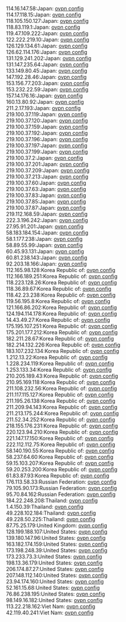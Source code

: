 114.16.147.58:Japan: [ovpn config](vpn/114_16_147_58.ovpn)  
114.17.118.15:Japan: [ovpn config](vpn/114_17_118_15.ovpn)  
118.105.150.127:Japan: [ovpn config](vpn/118_105_150_127.ovpn)  
118.83.119.1:Japan: [ovpn config](vpn/118_83_119_1.ovpn)  
119.47.109.222:Japan: [ovpn config](vpn/119_47_109_222.ovpn)  
122.222.219.10:Japan: [ovpn config](vpn/122_222_219_10.ovpn)  
126.129.134.61:Japan: [ovpn config](vpn/126_129_134_61.ovpn)  
126.62.114.176:Japan: [ovpn config](vpn/126_62_114_176.ovpn)  
131.129.241.202:Japan: [ovpn config](vpn/131_129_241_202.ovpn)  
131.147.235.64:Japan: [ovpn config](vpn/131_147_235_64.ovpn)  
133.149.80.45:Japan: [ovpn config](vpn/133_149_80_45.ovpn)  
147.192.28.46:Japan: [ovpn config](vpn/147_192_28_46.ovpn)  
153.156.77.203:Japan: [ovpn config](vpn/153_156_77_203.ovpn)  
153.232.22.59:Japan: [ovpn config](vpn/153_232_22_59.ovpn)  
157.14.176.16:Japan: [ovpn config](vpn/157_14_176_16.ovpn)  
160.13.80.92:Japan: [ovpn config](vpn/160_13_80_92.ovpn)  
211.2.17.193:Japan: [ovpn config](vpn/211_2_17_193.ovpn)  
219.100.37.119:Japan: [ovpn config](vpn/219_100_37_119.ovpn)  
219.100.37.120:Japan: [ovpn config](vpn/219_100_37_120.ovpn)  
219.100.37.159:Japan: [ovpn config](vpn/219_100_37_159.ovpn)  
219.100.37.192:Japan: [ovpn config](vpn/219_100_37_192.ovpn)  
219.100.37.196:Japan: [ovpn config](vpn/219_100_37_196.ovpn)  
219.100.37.197:Japan: [ovpn config](vpn/219_100_37_197.ovpn)  
219.100.37.199:Japan: [ovpn config](vpn/219_100_37_199.ovpn)  
219.100.37.2:Japan: [ovpn config](vpn/219_100_37_2.ovpn)  
219.100.37.201:Japan: [ovpn config](vpn/219_100_37_201.ovpn)  
219.100.37.209:Japan: [ovpn config](vpn/219_100_37_209.ovpn)  
219.100.37.213:Japan: [ovpn config](vpn/219_100_37_213.ovpn)  
219.100.37.60:Japan: [ovpn config](vpn/219_100_37_60.ovpn)  
219.100.37.63:Japan: [ovpn config](vpn/219_100_37_63.ovpn)  
219.100.37.83:Japan: [ovpn config](vpn/219_100_37_83.ovpn)  
219.100.37.85:Japan: [ovpn config](vpn/219_100_37_85.ovpn)  
219.100.37.87:Japan: [ovpn config](vpn/219_100_37_87.ovpn)  
219.112.168.59:Japan: [ovpn config](vpn/219_112_168_59.ovpn)  
222.3.196.242:Japan: [ovpn config](vpn/222_3_196_242.ovpn)  
27.95.91.201:Japan: [ovpn config](vpn/27_95_91_201.ovpn)  
58.183.184.154:Japan: [ovpn config](vpn/58_183_184_154.ovpn)  
58.1.177.238:Japan: [ovpn config](vpn/58_1_177_238.ovpn)  
58.89.55.99:Japan: [ovpn config](vpn/58_89_55_99.ovpn)  
60.45.93.131:Japan: [ovpn config](vpn/60_45_93_131.ovpn)  
60.81.238.143:Japan: [ovpn config](vpn/60_81_238_143.ovpn)  
92.203.18.166:Japan: [ovpn config](vpn/92_203_18_166.ovpn)  
112.165.98.128:Korea Republic of: [ovpn config](vpn/112_165_98_128.ovpn)  
112.166.189.251:Korea Republic of: [ovpn config](vpn/112_166_189_251.ovpn)  
118.223.128.26:Korea Republic of: [ovpn config](vpn/118_223_128_26.ovpn)  
118.36.89.67:Korea Republic of: [ovpn config](vpn/118_36_89_67.ovpn)  
118.42.23.238:Korea Republic of: [ovpn config](vpn/118_42_23_238.ovpn)  
119.56.195.8:Korea Republic of: [ovpn config](vpn/119_56_195_8.ovpn)  
121.166.86.202:Korea Republic of: [ovpn config](vpn/121_166_86_202.ovpn)  
124.194.114.178:Korea Republic of: [ovpn config](vpn/124_194_114_178.ovpn)  
14.43.49.27:Korea Republic of: [ovpn config](vpn/14_43_49_27.ovpn)  
175.195.107.251:Korea Republic of: [ovpn config](vpn/175_195_107_251.ovpn)  
175.201.177.212:Korea Republic of: [ovpn config](vpn/175_201_177_212.ovpn)  
182.211.28.67:Korea Republic of: [ovpn config](vpn/182_211_28_67.ovpn)  
182.214.132.226:Korea Republic of: [ovpn config](vpn/182_214_132_226.ovpn)  
183.107.232.134:Korea Republic of: [ovpn config](vpn/183_107_232_134.ovpn)  
1.212.13.22:Korea Republic of: [ovpn config](vpn/1_212_13_22.ovpn)  
1.228.234.119:Korea Republic of: [ovpn config](vpn/1_228_234_119.ovpn)  
1.253.133.34:Korea Republic of: [ovpn config](vpn/1_253_133_34.ovpn)  
210.205.189.43:Korea Republic of: [ovpn config](vpn/210_205_189_43.ovpn)  
210.95.169.118:Korea Republic of: [ovpn config](vpn/210_95_169_118.ovpn)  
211.108.232.56:Korea Republic of: [ovpn config](vpn/211_108_232_56.ovpn)  
211.117.115.127:Korea Republic of: [ovpn config](vpn/211_117_115_127.ovpn)  
211.195.26.138:Korea Republic of: [ovpn config](vpn/211_195_26_138.ovpn)  
211.209.94.143:Korea Republic of: [ovpn config](vpn/211_209_94_143.ovpn)  
211.213.175.244:Korea Republic of: [ovpn config](vpn/211_213_175_244.ovpn)  
211.52.34.252:Korea Republic of: [ovpn config](vpn/211_52_34_252.ovpn)  
218.155.176.231:Korea Republic of: [ovpn config](vpn/218_155_176_231.ovpn)  
220.123.94.210:Korea Republic of: [ovpn config](vpn/220_123_94_210.ovpn)  
221.147.17.150:Korea Republic of: [ovpn config](vpn/221_147_17_150.ovpn)  
222.112.112.75:Korea Republic of: [ovpn config](vpn/222_112_112_75.ovpn)  
58.140.190.55:Korea Republic of: [ovpn config](vpn/58_140_190_55.ovpn)  
58.237.64.60:Korea Republic of: [ovpn config](vpn/58_237_64_60.ovpn)  
59.15.103.207:Korea Republic of: [ovpn config](vpn/59_15_103_207.ovpn)  
59.20.253.200:Korea Republic of: [ovpn config](vpn/59_20_253_200.ovpn)  
61.83.87.93:Korea Republic of: [ovpn config](vpn/61_83_87_93.ovpn)  
176.113.58.33:Russian Federation: [ovpn config](vpn/176_113_58_33.ovpn)  
79.105.90.173:Russian Federation: [ovpn config](vpn/79_105_90_173.ovpn)  
95.70.84.162:Russian Federation: [ovpn config](vpn/95_70_84_162.ovpn)  
184.22.248.208:Thailand: [ovpn config](vpn/184_22_248_208.ovpn)  
1.4.150.39:Thailand: [ovpn config](vpn/1_4_150_39.ovpn)  
49.228.102.184:Thailand: [ovpn config](vpn/49_228_102_184.ovpn)  
49.228.50.225:Thailand: [ovpn config](vpn/49_228_50_225.ovpn)  
87.75.25.179:United Kingdom: [ovpn config](vpn/87_75_25_179.ovpn)  
128.199.188.107:United States: [ovpn config](vpn/128_199_188_107.ovpn)  
139.180.147.96:United States: [ovpn config](vpn/139_180_147_96.ovpn)  
163.182.174.159:United States: [ovpn config](vpn/163_182_174_159.ovpn)  
173.198.248.39:United States: [ovpn config](vpn/173_198_248_39.ovpn)  
173.233.73.3:United States: [ovpn config](vpn/173_233_73_3.ovpn)  
198.13.36.179:United States: [ovpn config](vpn/198_13_36_179.ovpn)  
206.174.87.27:United States: [ovpn config](vpn/206_174_87_27.ovpn)  
207.148.112.140:United States: [ovpn config](vpn/207_148_112_140.ovpn)  
23.94.174.160:United States: [ovpn config](vpn/23_94_174_160.ovpn)  
52.161.15.68:United States: [ovpn config](vpn/52_161_15_68.ovpn)  
76.86.238.195:United States: [ovpn config](vpn/76_86_238_195.ovpn)  
98.149.16.182:United States: [ovpn config](vpn/98_149_16_182.ovpn)  
113.22.218.162:Viet Nam: [ovpn config](vpn/113_22_218_162.ovpn)  
42.119.40.241:Viet Nam: [ovpn config](vpn/42_119_40_241.ovpn)  
